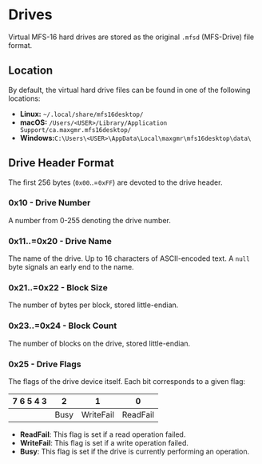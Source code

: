 # Drives

Virtual MFS-16 hard drives are stored as the original `.mfsd` (MFS-Drive) file format.

## Location

By default, the virtual hard drive files can be found in one of the following locations:

- **Linux:** `~/.local/share/mfs16desktop/`
- **macOS:** `/Users/<USER>/Library/Application Support/ca.maxgmr.mfs16desktop/`
- **Windows:**`C:\Users\<USER>\AppData\Local\maxgmr\mfs16desktop\data\`

## Drive Header Format

The first 256 bytes (`0x00`..=`0xFF`) are devoted to the drive header.

### 0x10 - Drive Number

A number from 0-255 denoting the drive number.

### 0x11..=0x20 - Drive Name

The name of the drive. Up to 16 characters of ASCII-encoded text. A `null` byte signals an early end to the name.

### 0x21..=0x22 - Block Size

The number of bytes per block, stored little-endian.

### 0x23..=0x24 - Block Count

The number of blocks on the drive, stored little-endian.

### 0x25 - Drive Flags

The flags of the drive device itself. Each bit corresponds to a given flag:

| 7 6 5 4 3 | 2    | 1         | 0        |
| --------- | ---- | --------- | -------- |
|           | Busy | WriteFail | ReadFail |

- **ReadFail**: This flag is set if a read operation failed.
- **WriteFail**: This flag is set if a write operation failed.
- **Busy**: This flag is set if the drive is currently performing an operation.
